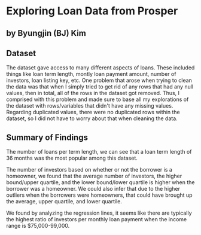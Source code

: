 # Exploring Loan Data from Prosper
## by Byungjin (BJ) Kim


## Dataset

The dataset gave access to many different aspects of loans. These included things like loan term length, montly loan payment amount, number of investors, loan listing key, etc. One problem that arose when trying to clean the data was that when I simply tried to get rid of any rows that had any null values, then in total, all of the rows in the dataset got removed. Thus, I comprised with this problem and made sure to base all my explorations of the dataset with rows/variables that didn't have any missing values. Regarding duplicated values, there were no duplicated rows within the dataset, so I did not have to worry about that when cleaning the data.


## Summary of Findings

The number of loans per term length, we can see that a loan term length of 36 months was the most popular among this dataset.

The number of investors based on whether or not the borrower is a homeowner, we found that the average number of investors, the higher bound/upper quartile, and the lower bound/lower quartile is higher when the borrower was a homeowner. We could also infer that due to the higher outliers when the borrowers were homeowners, that could have brought up the average, upper quartile, and lower quartile.

We found by analyzing the regression lines, it seems like there are typically the highest ratio of investors per monthly loan payment when the income range is $75,000-99,000.

